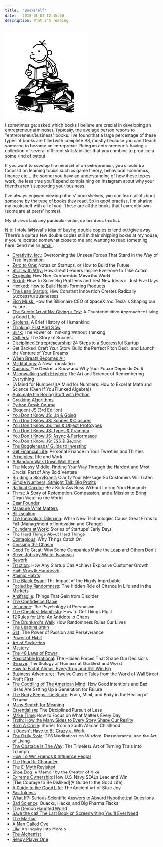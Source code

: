 ```yaml
---
title:  "Bookshelf"
date:   2018-01-01 12:45:00
description: What i'm reading
---
```


![childhood](../assets/images/reading-books.png)

I sometimes get asked which books I believe are crucial in developing an entrepreneurial mindset. Typically, the average person resorts to "entrepreneur/business" books. I've found that a large percentage of these types of books are filled with complete BS, mostly because you can't teach someone to become an entreprenur. Being an entrepreneur is having a collection of several different skills/abilities that you combine to produce a some kind of output.

If you want to develop the mindset of an entrepreneur, you should be focused on learning topics such as game theory, behavioral economics, finance etc... the sooner you have an understanding of how these topics work, the less time you'll spend complaining on Instagram about why your friends aren't supporting your business.

I've always enjoyed viewing others' bookshelves, you can learn allot about someone by the type of books they read. So in good practise, I'm sharing my bookshelf with all of you. These are all the books that I currently own (some are at peers' homes). 

My shelves lack any particular order, so too does this list.

N.b: I stole [@Naval's](https://twitter.com/naval) idea of buying double copies to lend out/give away. There's a quite a few double copies still in their shipping boxes at my house, if you're located somewhat close to me and wanting to read something here. Send me an [email](mailto:a@tonylaroche.com).

- [Creativity, Inc.:](https://www.amazon.com/Creativity-Inc-Overcoming-Unseen-Inspiration-ebook/dp/B00GUOEMA4/ref=sr_1_1?s=books&ie=UTF8&qid=1518407692&sr=1-1&keywords=creativity+inc) Overcoming the Unseen Forces That Stand in the Way of True Inspiration
- [Zero to One:](https://www.amazon.com/Zero-One-Notes-Startups-Future/dp/0804139296/ref=sr_1_2?ie=UTF8&qid=1518407489&sr=8-2&keywords=zero+to+one) Notes on Startups, or How to Build the Future
- [Start with Why:](https://www.amazon.com/Start-Why-Leaders-Inspire-Everyone/dp/1591842808/ref=tmm_hrd_swatch_0?_encoding=UTF8&qid=1518409191&sr=1-4) How Great Leaders Inspire Everyone to Take Action
- [Originals:](https://www.amazon.com/Originals-How-Non-Conformists-Move-World/dp/0525429565/ref=tmm_hrd_swatch_0?_encoding=UTF8&qid=1518409606&sr=1-2) How Non-Conformists Move the World
- [Sprint:](https://www.amazon.com/Sprint-Solve-Problems-Test-Ideas-ebook/dp/B017S92JUY/ref=sr_1_1?s=books&ie=UTF8&qid=1518410532&sr=1-1&keywords=sprint+how+to+solve+big+problems+and+test+new+ideas+in+just+five+days) How To Solve Big Problems and Test New Ideas in Just Five Days
- [Hooked:](http://https//www.amazon.com/Hooked-How-Build-Habit-Forming-Products-ebook/dp/B00NW01MKM/ref=pd_sim_351_1?_encoding=UTF8&psc=1&refRID=90615K61N18ECC0GWA7Q) How to Build Habit-Forming Products
- [The Lean Startup:](https://www.amazon.com/Lean-Startup-Innovation-Successful-Businesses-ebook/dp/B005PR422K/ref=pd_sim_351_16?_encoding=UTF8&psc=1&refRID=FP0W40WYF99Z7GND09ZD) How Constant Innovation Creates Radically Successful Businesses
- [Elon Musk:](https://www.amazon.com/Elon-Musk-Billionaire-SpaceX-Shaping-ebook/dp/B00SIDCSWY/ref=pd_sim_351_9?_encoding=UTF8&psc=1&refRID=6W42KY5CF167CMN2SZ95) How the Billionaire CEO of SpaceX and Tesla is Shaping our Future
- [The Subtle Art of Not Giving a Fck:](https://www.amazon.com/Subtle-Art-Not-Giving-Counterintuitive-ebook/dp/B01IONKA7W/ref=pdsim35119?encoding=UTF8&psc=1&refRID=TXWDBV8R4HZSJWD778XV) A Counterintuitive Approach to Living a Good Life
- [Sapiens:](https://www.amazon.com/Subtle-Art-Not-Giving-Counterintuitive-ebook/dp/B01IONKA7W/ref=pdsim_351_19?encoding=UTF8&psc=1&refRID=TXWDBV8R4HZSJWD778XV) A Brief History of Humankind
- [Thinking, Fast And Slow](https://www.amazon.com/Thinking-Turtleback-School-Library-Binding/dp/0606275649/ref=mt_hardcover?_encoding=UTF8&me=)
- [Blink:](https://www.amazon.com/Blink-Power-Thinking-Without/dp/0316010669/ref=pd_sbs_14_2?_encoding=UTF8&pd_rd_i=0316010669&pd_rd_r=E0HN2TXJS5WSJX37WRTA&pd_rd_w=km5vI&pd_rd_wg=5JPD8&psc=1&refRID=E0HN2TXJS5WSJX37WRTA) The Power of Thinking Without Thinking
- [Outliers:](https://www.amazon.com/Outliers-Story-Success-Malcolm-Gladwell-ebook/dp/B002RI9PKO/ref=pd_sim_351_57?_encoding=UTF8&psc=1&refRID=TXWDBV8R4HZSJWD778XV) The Story of Success
- [Disciplined Entrepreneurship:](https://www.amazon.com/Disciplined-Entrepreneurship-Steps-Successful-Startup/dp/1118692284/ref=sr_1_1?ie=UTF8&qid=1518472157&sr=8-1&keywords=9.+Disciplined+Entrepreneurship) 24 Steps to a Successful Startup
- [Get Backed:](https://www.amazon.com/Get-Backed-Perfect-Launch-Venture/dp/1633690725/ref=sr_1_1?s=books&ie=UTF8&qid=1518472272&sr=1-1&keywords=get+backed&dpID=41nxEimW46L&preST=_SX218_BO1,204,203,200_QL40_&dpSrc=srch) Craft Your Story, Build the Perfect Pitch Deck, and Launch the Venture of Your Dreams
- [When Breath Becomes Air](https://www.amazon.com/When-Breath-Becomes-Paul-Kalanithi/dp/081298840X/ref=sr_1_1?s=books&ie=UTF8&qid=1518472303&sr=1-1&keywords=when+breath+becomes+air)
- [Meditations:](https://www.amazon.com/Meditations-New-Translation-Marcus-Aurelius/dp/0812968255/ref=sr_1_4?s=books&ie=UTF8&qid=1518472328&sr=1-4&keywords=meditations+marcus+aurelius) A New Translation
- [Curious: ](https://www.amazon.com/Curious-Desire-Know-Future-Depends/dp/0465097626/ref=sr_1_13?keywords=curious&qid=1549856642&s=gateway&sr=8-13)The Desire to Know and Why Your Future Depends On It
- [Moonwalking with Einstein:](https://www.amazon.com/Moonwalking-Einstein-Science-Remembering-Everything/dp/0143120530/ref=sr_1_1?crid=CDPJO6DCUV3B&keywords=moonwalking+with+einstein+by+joshua+foer&qid=1549856689&s=gateway&sprefix=moonwa%2Caps%2C207&sr=8-1) The Art and Science of Remembering Everything
- [A Mind for Numbers](A Mind for Numbers: How to Excel at Math and Science (Even If You Flunked Algebra))
- [Automate the Boring Stuff with Python](https://www.amazon.com/Automate-Boring-Stuff-Python-Programming/dp/1593275994/ref=sr_1_1?crid=3KSY1GSONLEK6&keywords=automate+the+boring+stuff+with+python&qid=1549856765&s=gateway&sprefix=automate+the+%2Caps%2C204&sr=8-1)
- [Grokking Algorithms](https://www.amazon.com/Grokking-Algorithms-illustrated-programmers-curious/dp/1617292230/ref=sr_1_1?crid=3OM5L3KUD7SWY&keywords=grokking+algorithm&qid=1549856794&s=gateway&sprefix=grokking+al%2Caps%2C197&sr=8-1)
- [Python Crash Course](https://www.amazon.com/Python-Crash-Course-Hands-Project-Based/dp/1593276036/ref=sr_1_3?crid=2K966YNC53J7&keywords=python+crash+course&qid=1549856867&s=gateway&sprefix=python+crash%2Caps%2C222&sr=8-3)
- [Eloquent JS (3rd Edition)](https://www.amazon.com/Eloquent-JavaScript-3rd-Introduction-Programming/dp/1593279507/ref=sr_1_2?keywords=eloquent+js&qid=1549856883&s=gateway&sr=8-2)
- [You Don't Know JS: Up & Going](https://www.amazon.com/You-Dont-Know-JS-Going-ebook/dp/B00V20DQU8/ref=sr_1_6?keywords=you+don%27t+know+js&qid=1549856932&s=gateway&sr=8-6)
- [You Don't Know JS: Scopes & Closures](https://www.amazon.com/You-Dont-Know-JS-Closures-ebook/dp/B00IV3J2A2/ref=sr_1_2?keywords=you+don%27t+know+js&qid=1549856932&s=gateway&sr=8-2)
- [You Don't Know JS: this & Object Prototypes](https://www.amazon.com/You-Dont-Know-JS-Prototypes/dp/1491904151/ref=sr_1_4?keywords=you+don%27t+know+js&qid=1549856932&s=gateway&sr=8-4)
- [You Don't Know JS: Types & Grammar](https://www.amazon.com/You-Dont-Know-JS-Grammar/dp/1491904194/ref=sr_1_5?keywords=you+don%27t+know+js&qid=1549856932&s=gateway&sr=8-5)
- [You Don't Know JS: Async & Performance](https://www.amazon.com/You-Dont-Know-JS-Performance/dp/1491904224/ref=sr_1_1?keywords=you+don%27t+know+js&qid=1549856932&s=gateway&sr=8-1)
- [You Don't Know JS: ES6 & Beyond](https://www.amazon.com/You-Dont-Know-JS-Beyond/dp/1491904240/ref=sr_1_3?keywords=you+don%27t+know+js&qid=1549856932&s=gateway&sr=8-3)
- [The Boggleheads' Guide to Investing](https://www.amazon.com/Bogleheads-Guide-Investing-Taylor-Larimore/dp/1118921283/ref=sr_1_fkmr0_1?keywords=Boggleheads+Investing+Guide%3A&qid=1549857128&s=gateway&sr=8-1-fkmr0)
- [Get  Financial Life](https://www.amazon.com/Get-Financial-Life-Personal-Twenties/dp/1476782385/ref=sr_1_2?keywords=Get+A+Financial+Life&qid=1549857176&s=gateway&sr=8-2): Personal Finance in Your Twenties and Thirties
- [Principles:](https://www.amazon.com/Principles-Life-Work-Ray-Dalio/dp/1501124021/ref=sr_1_3?crid=PUNW9UVV9USU&keywords=principles+ray+dalio&qid=1549857212&s=gateway&sprefix=principles%2Caps%2C203&sr=8-3) Life and Work
- [A Random Walk Down Wall Street](https://www.amazon.com/Random-Walk-down-Wall-Street/dp/0393352242/ref=sr_1_2?keywords=A+Random+Walk+Down+Wall+Street&qid=1549857239&s=gateway&sr=8-2)
- [The Messy Middle](https://www.amazon.com/Messy-Middle-Finding-Through-Hardest/dp/0735218072/ref=sr_1_1?keywords=The+Messy+Middle&qid=1549857357&s=gateway&sr=8-1): Finding Your Way Through the Hardest and Most Crucial Part of Any Bold Venture
- [Building a StoryBrand:](https://www.amazon.com/Building-StoryBrand-Clarify-Message-Customers/dp/0718033329/ref=sr_1_3?crid=FWSR5GKAWTC7&keywords=building+a+storybrand+donald+miller&qid=1549857387&s=gateway&sprefix=building+a+story%2Caps%2C219&sr=8-3) Clarify Your Message So Customers Will Listen
- [Simple Numbers, Straight Talk, Big Profits](https://www.amazon.com/Simple-Numbers-Straight-Talk-Profits/dp/0989645231/ref=sr_1_fkmrnull_2?keywords=Simple+Numbers%2C+Straight+Talk%2C+Big+Profits&qid=1549857426&s=gateway&sr=8-2-fkmrnull)
- [Radical Candor](https://www.amazon.com/Radical-Candor-Kick-Ass-Without-Humanity/dp/1250103509/ref=sr_1_1?keywords=Radical+Candor&qid=1549857440&s=gateway&sr=8-1): Be a Kick-Ass Boss Without Losing Your Humanity
- [Thirst](https://www.amazon.com/Thirst-Story-Redemption-Compassion-Mission/dp/1524762849/ref=sr_1_1?keywords=thirst&qid=1549857460&s=gateway&sr=8-1): A Story of Redemption, Compassion, and a Mission to Bring Clean Water to the World
- [Dear Founder](https://www.amazon.com/Dear-Founder-Letters-Manages-Business/dp/1250195640/ref=sr_1_1?keywords=Dear+Founder&qid=1549857487&s=gateway&sr=8-1)
- [Measure What Matters](https://www.amazon.com/Measure-What-Matters-Google-Foundation/dp/0525536221/ref=sr_1_2?keywords=Measure+What+Matters&qid=1549857501&s=gateway&sr=8-2)
- [Blitzscaling](https://www.amazon.com/Blitzscaling-Lightning-Fast-Building-Massively-Companies/dp/1524761419/ref=sr_1_1?keywords=Blitzscaling&qid=1549857520&s=gateway&sr=8-1)
- [The Innovators Dilemma](https://www.amazon.com/Innovators-Dilemma-Technologies-Management-Innovation/dp/1633691780/ref=sr_1_1?keywords=The+Innovators+Dilemma&qid=1549857536&s=gateway&sr=8-1): When New Technologies Cause Great Firms to Fail (Management of Innovation and Change)
- [Founders at Work](https://www.amazon.com/Founders-Work-Stories-Startups-Early/dp/1430210788/ref=sr_1_1?keywords=founders+at+work&qid=1549857569&s=gateway&sr=8-1): Stories of Startups' Early Days
- [The Hard Things About Hard Things](https://www.amazon.com/Hard-Thing-About-Things-Building/dp/0062273205/ref=sr_1_1?keywords=The+Hard+Things+About+Hard+Things&qid=1549857596&s=gateway&sr=8-1)
- [Contagious](https://www.amazon.com/Contagious-Things-Catch-Jonah-Berger/dp/1451686587/ref=sr_1_1?keywords=Contagious&qid=1549857611&s=gateway&sr=8-1): Why Things Catch On
- [Crossing the Chasm](https://www.amazon.com/Crossing-Chasm-3rd-Disruptive-Mainstream/dp/0062292986/ref=sr_1_1?keywords=Crossing+the+Chasm&qid=1549857630&s=gateway&sr=8-1)
- [Good To Great](https://www.amazon.com/Good-Great-Some-Companies-Others/dp/0066620996/ref=sr_1_1?keywords=Good+To+Great&qid=1549857649&s=gateway&sr=8-1): Why Some Companies Make the Leap and Others Don't
- [Steve Jobs by Walter Isaacson](https://www.amazon.com/Steve-Jobs-Walter-Isaacson/dp/1451648537/ref=sr_1_1?crid=9T7UT53ILOZF&keywords=steve+jobs+walter+issacson&qid=1549857683&s=gateway&sprefix=steve+jobs+walter%2Caps%2C207&sr=8-1)
- [Rework](https://www.amazon.com/Rework-Jason-Fried/dp/0307463745/ref=sr_1_1?keywords=rework&qid=1549857708&s=gateway&sr=8-1)
- [Traction](https://www.amazon.com/Traction-Startup-Achieve-Explosive-Customer-ebook/dp/B00TY3ZOMS/ref=sr_1_4?keywords=traction&qid=1549857726&s=gateway&sr=8-4): How Any Startup Can Achieve Explosive Customer Growth
- [High Growth Handbook](https://www.amazon.com/High-Growth-Handbook-Elad-Gil/dp/1732265100/ref=sr_1_3?keywords=High+Growth+Handbook&qid=1549857759&s=gateway&sr=8-3)
- [Atomic Habits](https://www.amazon.com/Atomic-Habits-Proven-Build-Break/dp/0735211299/ref=sr_1_2?crid=2XIY5CNSOVIOU&keywords=atomic+habits&qid=1549857859&s=gateway&sprefix=atomic+%2Caps%2C207&sr=8-2)
- [The Black Swan](https://www.amazon.com/Black-Swan-Improbable-Robustness-Fragility/dp/081297381X/ref=sr_1_2?keywords=Black+Swan&qid=1549857884&s=gateway&sr=8-2): The Impact of the Highly Improbable
- [Fooled by Randomness](https://www.amazon.com/Fooled-Randomness-Hidden-Markets-Incerto/dp/0812975219/ref=sr_1_1?keywords=Fooled+by+Randomness&qid=1549857924&s=gateway&sr=8-1): The Hidden Role of Chance in Life and in the Markets
- [Antifragile](https://www.amazon.com/Antifragile-Things-That-Disorder-Incerto/dp/0812979680/ref=sr_1_1?keywords=Antifragile&qid=1549857961&s=gateway&sr=8-1): Things That Gain from Disorder
- [The Confidence Game](https://www.amazon.com/Confidence-Game-Fall-Every-Time/dp/0143109871/ref=sr_1_1?keywords=The+Confidence+Game&qid=1549857992&s=gateway&sr=8-1)
- [Influence](https://www.amazon.com/Influence-Psychology-Persuasion-Robert-Cialdini/dp/006124189X/ref=sr_1_3?keywords=influence&qid=1549858026&s=gateway&sr=8-3): The Psychology of Persuasion
- [The Checklist Manifesto](https://www.amazon.com/Checklist-Manifesto-How-Things-Right/dp/0312430000/ref=sr_1_1?keywords=The+Checklist+Manifesto&qid=1549858058&s=gateway&sr=8-1): How to Get Things Right
- [12 Rules for Life](https://www.amazon.com/12-Rules-Life-Antidote-Chaos/dp/0345816021/ref=sr_1_1?keywords=12+Rules+for+Life&qid=1549858089&s=gateway&sr=8-1): An Antidote to Chaos
- [The Drunkard's Walk](https://www.amazon.com/Drunkards-Walk-Randomness-Rules-Lives/dp/0307275175/ref=sr_1_1?keywords=The+Drunkard%27s+Walk&qid=1549858112&s=gateway&sr=8-1): How Randomness Rules Our Lives
- [The Leading Brain](https://www.amazon.com/Leading-Brain-Neuroscience-Smarter-Happier/dp/0143129368/ref=sr_1_1?keywords=The+Leading+Brain&qid=1549858143&s=gateway&sr=8-1)
- [Grit](https://www.amazon.com/Grit-Passion-Perseverance-Angela-Duckworth/dp/1501111116/ref=sr_1_2?keywords=Grit&qid=1549858171&s=gateway&sr=8-2): The Power of Passion and Perseverance
- [Power of Habit](https://www.amazon.com/Power-Habit-What-Life-Business/dp/081298160X/ref=sr_1_3?keywords=Power+of+Habit&qid=1549858208&s=gateway&sr=8-3)
- [Art of Seduction](https://www.amazon.com/Art-Seduction-Robert-Greene/dp/1861977697/ref=sr_1_1?keywords=Art+of+Seduction&qid=1549858222&s=gateway&sr=8-1)
- [Mastery](https://www.amazon.com/Mastery-Robert-Greene/dp/014312417X/ref=sr_1_1?keywords=Mastery&qid=1549858234&s=gateway&sr=8-1)
- [The 48 Laws of Power](https://www.amazon.com/48-Laws-Power-Robert-Greene/dp/0140280197/ref=sr_1_1?keywords=48+Laws+of+Power&qid=1549858252&s=gateway&sr=8-1)
- [Predictably Irrational](https://www.amazon.com/Predictably-Irrational-Revised-Expanded-Decisions/dp/0061353248/ref=sr_1_2?keywords=Predictably+Irrational&qid=1549858269&s=gateway&sr=8-2): The Hidden Forces That Shape Our Decisions
- [Behave](https://www.amazon.com/Behave-Biology-Humans-Best-Worst/dp/0143110918/ref=sr_1_1?keywords=Behave&qid=1549858304&s=gateway&sr=8-1): The Biology of Humans at Our Best and Worst
- [How to Fail at Almost Everything and Still Win Big](https://www.amazon.com/How-Fail-Almost-Everything-Still/dp/1591847745/ref=sr_1_1?keywords=How+to+Fail+at+Almost+Everything+and+Still+Win+Big&qid=1549858578&s=gateway&sr=8-1)
- [Business Adventures](https://www.amazon.com/Business-Adventures-Twelve-Classic-Street/dp/1497644895/ref=sr_1_2?keywords=Business+Adventures&qid=1549858594&s=gateway&sr=8-2): Twelve Classic Tales from the World of Wall Street
- [Profit First](https://www.amazon.com/Profit-First-Transform-Cash-Eating-Money-Making/dp/073521414X/ref=sr_1_1?keywords=Profit+First&qid=1549858620&s=gateway&sr=8-1)
- [The Coddling of The American Mind](https://www.amazon.com/Coddling-American-Mind-Intentions-Generation/dp/0735224897/ref=sr_1_1?keywords=The+Coddling+of+The+American+Mind&qid=1549858635&s=gateway&sr=8-1): How Good Intentions and Bad Ideas Are Setting Up a Generation for Failure
- [The Body Keeps The Score](https://www.amazon.com/Body-Keeps-Score-Healing-Trauma/dp/0143127748/ref=sr_1_2?keywords=The+Body+Keeps+The+Score&qid=1549858662&s=gateway&sr=8-2): Brain, Mind, and Body in the Healing of Trauma
- [Mans Search for Meaning](https://www.amazon.com/Mans-Search-Meaning-Viktor-Frankl/dp/1416524282/ref=sr_1_3?keywords=Mans+Search+for+Meaning&qid=1549858691&s=gateway&sr=8-3)
- [Essentialism](https://www.amazon.com/Essentialism-Disciplined-Pursuit-Greg-McKeown/dp/0804137382/ref=sr_1_2?keywords=Essentialism&qid=1549858719&s=gateway&sr=8-2): The Disciplined Pursuit of Less
- [Make Time](https://www.amazon.com/Make-Time-Focus-Matters-Every/dp/0525572422/ref=sr_1_1?keywords=Make+Time&qid=1549858746&s=gateway&sr=8-1): How to Focus on What Matters Every Day
- [Truth: How the Many Sides to Every Story Shape Our Reality](https://www.amazon.com/Truth-Sides-Every-Story-Reality/dp/0316510823/ref=sr_1_fkmrnull_1?keywords=Truth%3A+How+the+Many+Sides+to+Every+Story+Shape+Our+Reality&qid=1549858772&s=gateway&sr=8-1-fkmrnull)
- [Born A Crime](https://www.amazon.com/Born-Crime-Stories-African-Childhood/dp/1473635306/ref=sr_1_1?keywords=Born+a+Crime&qid=1549858784&s=gateway&sr=8-1): Stories from a South African Childhood
- [It Doesn't Have to Be Crazy at Work](https://www.amazon.com/Doesnt-Have-Be-Crazy-Work/dp/0062874780/ref=sr_1_fkmrnull_1?keywords=It+Doesn%27t+Have+to+Be+Crazy+at+Work&qid=1549858812&s=gateway&sr=8-1-fkmrnull)
- [The Daily Stoic](https://www.amazon.com/Daily-Stoic-Meditations-Wisdom-Perseverance/dp/0735211736/ref=sr_1_1?keywords=The+Daily+Stoic&qid=1549858826&s=gateway&sr=8-1): 366 Meditations on Wisdom, Perseverance, and the Art of Living
- [The Obstacle is The Way](https://www.amazon.com/Obstacle-Way-Timeless-Turning-Triumph/dp/1591846358/ref=sr_1_1?keywords=The+Obstacle+is+The+Way&qid=1549858850&s=gateway&sr=8-1): The Timeless Art of Turning Trials into Triumph
- [How To Win Friends & Influence People](https://www.amazon.com/How-Win-Friends-Influence-People/dp/0671027034/ref=sr_1_3?keywords=How+To+Win+Friends+%26+Influence+People&qid=1549858875&s=gateway&sr=8-3)
- [The Road to Character](https://www.amazon.com/Road-Character-David-Brooks/dp/0812983416/ref=sr_1_1?keywords=The+Road+to+Character&qid=1549858888&s=gateway&sr=8-1)
- [The E-Myth Revisited](https://www.amazon.com/Myth-Revisited-Small-Businesses-About-ebook/dp/B000RO9VJK/ref=sr_1_1?keywords=The+E-Myth+Revisited&qid=1549858900&s=gateway&sr=8-1)
- [Shoe Dog](https://www.amazon.com/Shoe-Dog-Memoir-Creator-Nike/dp/1501135929/ref=sr_1_1?keywords=Shoe+Dog&qid=1549858913&s=gateway&sr=8-1): A Memoir by the Creator of Nike
- [Extreme Ownership](https://www.amazon.com/Extreme-Ownership-U-S-Navy-SEALs/dp/1250183863/ref=sr_1_1?keywords=Extreme+Ownership&qid=1549858932&s=gateway&sr=8-1): How U.S. Navy SEALs Lead and Win
- [The Courage to Be Disliked](A Guide to the Good Life)
- [A Guide to the Good Life](https://www.amazon.com/Guide-Good-Life-Ancient-Stoic/dp/0195374614/ref=sr_1_3?keywords=A+Guide+to+the+Good+Life&qid=1549858999&s=gateway&sr=8-3): The Ancient Art of Stoic Joy
- [Factfulness](https://www.amazon.com/Factfulness-Reasons-World-Things-Better/dp/1250107814/ref=sr_1_2?keywords=Factfulness&qid=1549859021&s=gateway&sr=8-2)
- [What If?](https://www.amazon.com/What-If-Scientific-Hypothetical-Questions/dp/0544272994/ref=sr_1_3?keywords=What+If%3F&qid=1549859046&s=gateway&sr=8-3): Serious Scientific Answers to Absurd Hypothetical Questions
- [Bad Science](https://www.amazon.com/dp/0865479186/ref=pd_lpo_sbs_dp_ss_2?pf_rd_p=b4bbef4e-170e-463d-8538-7eff3394b224&pf_rd_s=lpo-top-stripe-1&pf_rd_t=201&pf_rd_i=0865478007&pf_rd_m=ATVPDKIKX0DER&pf_rd_r=8R697X48XA87D2YXCVAW&pf_rd_r=8R697X48XA87D2YXCVAW&pf_rd_p=b4bbef4e-170e-463d-8538-7eff3394b224): Quacks, Hacks, and Big Pharma Flacks
- [The Demon Haunted World](https://www.amazon.com/Demon-Haunted-World-Science-Candle-Dark/dp/0345409469/ref=sr_1_1?keywords=The+Demon+Haunted+World&qid=1549859181&s=books&sr=1-1)
- [Save the cat! The Last Book on Screenwriting You'll Ever Need](https://www.amazon.com/Save-Last-Book-Screenwriting-Youll/dp/1932907009/ref=sr_1_1?keywords=Save+the+cat%21&qid=1549859203&s=books&sr=1-1)
- [The Martian](https://www.amazon.com/Martian-Andy-Weir/dp/0553418025/ref=sr_1_1?keywords=The+Martian&qid=1549859240&s=books&sr=1-1)
- [A Man Called Ove](https://www.amazon.com/Man-Called-Ove-Novel/dp/1476738025/ref=sr_1_1?keywords=A+Man+Called+Ove&qid=1549859253&s=books&sr=1-1)
- [Lila](https://www.amazon.com/Lila-Inquiry-Robert-M-Pirsig/dp/0553299611/ref=sr_1_1?keywords=Lila%3A+An+Inquiry+Into+Morals&qid=1549859267&s=books&sr=1-1): An Inquiry Into Morals
- [The Alchemist](https://www.amazon.com/Alchemist-Paulo-Coelho/dp/0062315005/ref=sr_1_1?keywords=The+Alchemist&qid=1549859294&s=books&sr=1-1)
- [Ready Player One](https://www.amazon.com/Ready-Player-One-Ernest-Cline/dp/0307887448/ref=sr_1_1?keywords=Ready+Player+One&qid=1549859310&s=books&sr=1-1)